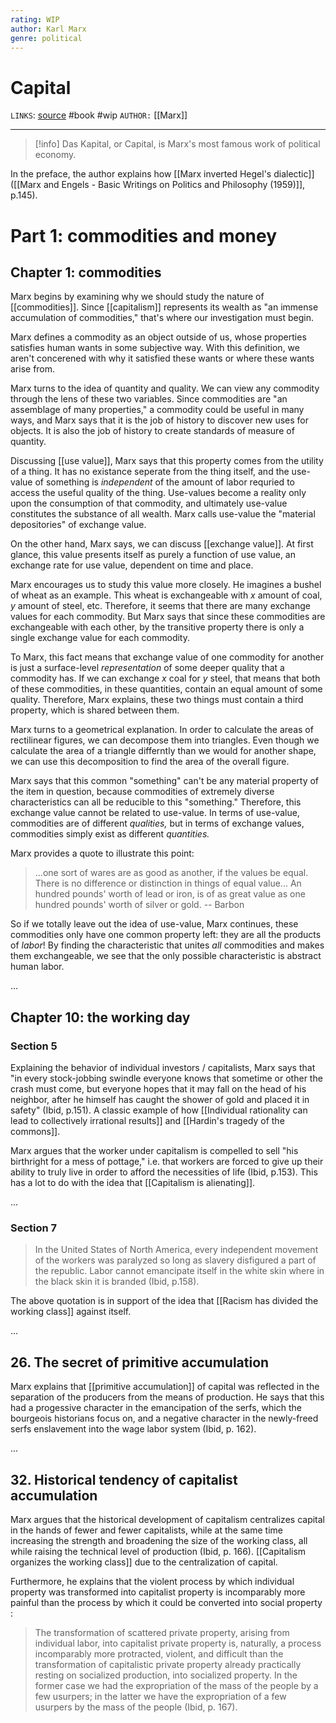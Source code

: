 ```yaml
---
rating: WIP
author: Karl Marx
genre: political
---
```

# Capital
`LINKS`: [source](https://www.marxists.org/archive/marx/works/1867-c1/)
#book #wip 
`AUTHOR:` [[Marx]]

---
> [!info]
> Das Kapital, or Capital, is Marx's most famous work of political economy. 

In the preface, the author explains how [[Marx inverted Hegel's dialectic]] ([[Marx and Engels - Basic Writings on Politics and Philosophy (1959)]], p.145). 

# Part 1: commodities and money
## Chapter 1: commodities
Marx begins by examining why we should study the nature of [[commodities]]. Since [[capitalism]] represents its wealth as "an immense accumulation of commodities," that's where our investigation must begin. 

Marx defines a commodity as an object outside of us, whose properties satisfies human wants in some subjective way. With this definition, we aren't concerened with why it satisfied these wants or where these wants arise from. 

Marx turns to the idea of quantity and quality. We can view any commodity through the lens of these two variables. Since commodities are "an assemblage of many properties," a commodity could be useful in many ways, and Marx says that it is the job of history to discover new uses for objects. It is also the job of history to create standards of measure of quantity. 

Discussing [[use value]], Marx says that this property comes from the utility of a thing. It has no existance seperate from the thing itself, and the use-value of something is *independent* of the amount of labor requried to access the useful quality of the thing. Use-values become a reality only upon the consumption of that commodity, and ultimately use-value constitutes the substance of all wealth. Marx calls use-value the "material depositories" of exchange value. 

On the other hand, Marx says, we can discuss [[exchange value]]. At first glance, this value presents itself as purely a function of use value, an exchange rate for use value, dependent on time and place. 

Marx encourages us to study this value more closely. He imagines a bushel of wheat as an example. This wheat is exchangeable with $x$ amount of coal, $y$ amount of steel, etc. Therefore, it seems that there are many exchange values for each commodity. But Marx says that since these commodities are exchangeable with each other, by the transitive property there is only a single exchange value for each commodity. 

To Marx, this fact means that exchange value of one commodity for another is just a surface-level *representation* of some deeper quality that a commodity has. If we can exchange $x$ coal for $y$ steel, that means that both of these commodities, in these quantities, contain an equal amount of some quality. Therefore, Marx explains, these two things must contain a third property, which is shared between them. 

Marx turns to a geometrical explanation. In order to calculate the areas of rectilinear figures, we can decompose them into triangles. Even though we calculate the area of a triangle differntly than we would for another shape, we can use this decomposition to find the area of the overall figure. 

Marx says that this common "something" can't be any material property of the item in question, because commodities of extremely diverse characteristics can all be reducible to this "something." Therefore, this exchange value cannot be related to use-value. In terms of use-value, commodities are of different *qualities,* but in terms of exchange values, commodities simply exist as different *quantities.*

Marx provides a quote to illustrate this point:

> ...one sort of wares are as good as another, if the values be equal. There is no difference or distinction in things of equal value... An hundred pounds' worth of lead or iron, is of as great value as one hundred pounds' worth of silver or gold.
> -- Barbon

So if we totally leave out the idea of use-value, Marx continues, these commodities only have one common property left: they are all the products of *labor*! By finding the characteristic that unites *all* commodities and makes them exchangeable, we see that the only possible characteristic is abstract human labor. 

...

## Chapter 10: the working day
### Section 5
Explaining the behavior of individual investors / capitalists, Marx says that "in every stock-jobbing swindle everyone knows that sometime or other the crash must come, but everyone hopes that it may fall on the head of his neighbor, after he himself has caught the shower of gold and placed it in safety" (Ibid, p.151). A classic example of how [[Individual rationality can lead to collectively irrational results]] and [[Hardin's tragedy of the commons]]. 

Marx argues that the worker under capitalism is compelled to sell "his birthright for a mess of pottage," i.e. that workers are forced to give up their ability to truly live in order to afford the necessities of life (Ibid, p.153). This has a lot to do with the idea that [[Capitalism is alienating]]. 

...

### Section 7
> In the United States of North America, every independent movement of the workers was paralyzed so long as slavery disfigured a part of the republic. Labor cannot emancipate itself in the white skin where in the black skin it is branded (Ibid, p.158).

The above quotation is in support of the idea that [[Racism has divided the working class]] against itself. 

...

## 26. The secret of primitive accumulation
Marx explains that [[primitive accumulation]] of capital was reflected in the separation of the producers from the means of production. He says that this had a progessive character in the emancipation of the serfs, which the bourgeois historians focus on, and a negative character in the newly-freed serfs enslavement into the wage labor system (Ibid, p. 162). 

...

## 32. Historical tendency of capitalist accumulation
Marx argues that the historical development of capitalism centralizes capital in the hands of fewer and fewer capitalists, while at the same time increasing the strength and broadening the size of the working class, all while raising the technical level of production (Ibid, p. 166). [[Capitalism organizes the working class]] due to the centralization of capital.

Furthermore, he explains that the violent process by which individual property was transformed into capitalist property is incomparably more painful than the process by which it could be converted into social property : 

> The transformation of scattered private property, arising from individual labor, into capitalist private property is, naturally, a process incomparably more protracted, violent, and difficult than the transformation of capitalistic private property already practically resting on socialized production, into socialized property. In the former case we had the expropriation of the mass of the people by a few usurpers; in the latter we have the expropriation of a few usurpers by the mass of the people (Ibid, p. 167). 

